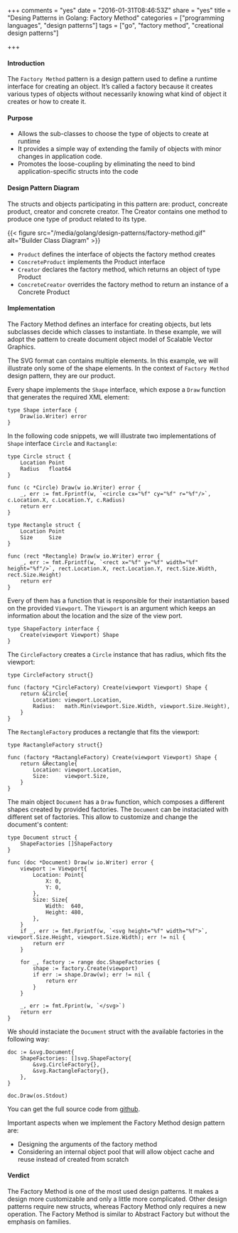 +++
comments = "yes"
date = "2016-01-31T08:46:53Z"
share = "yes"
title = "Desing Patterns in Golang: Factory Method"
categories = ["programming languages", "design patterns"]
tags = ["go", "factory method", "creational design patterns"]

+++

#### Introduction

The `Factory Method` pattern is a design pattern used to define a runtime
interface for creating an object. It’s called a factory because it creates
various types of objects without necessarily knowing what kind of object it
creates or how to create it.

#### Purpose

- Allows the sub-classes to choose the type of objects to create at runtime
- It provides a simple way of extending the family of objects with minor
	changes in application code.
- Promotes the loose-coupling by eliminating the need to bind
	application-specific structs into the code

#### Design Pattern Diagram

The structs and objects participating in this pattern are: product,
concreate product, creator and concrete creator. The Creator contains one
method to produce one type of product related to its type.

{{< figure src="/media/golang/design-patterns/factory-method.gif" alt="Builder Class Diagram" >}}

- `Product` defines the interface of objects the factory method creates
- `ConcreteProduct` implements the Product interface
- `Creator` declares the factory method, which returns an object of type Product
- `ConcreteCreator` overrides the factory method to return an instance of a Concrete Product

#### Implementation

The Factory Method defines an interface for creating objects, but lets
subclasses decide which classes to instantiate. In these example, we will adopt
the pattern to create document object model of Scalable Vector Graphics.

The SVG format can contains multiple elements. In this example, we will illustrate
only some of the shape elements. In the context of `Factory Method` design pattern,
they are our product.

Every shape implements the `Shape` interface, which expose a `Draw` function that
generates the required XML element:

```Golang
type Shape interface {
	Draw(io.Writer) error
}
```

In the following code snippets, we will illustrate two implementations of `Shape` 
interface `Circle` and `Ractangle`:

```Golang
type Circle struct {
	Location Point
	Radius   float64
}

func (c *Circle) Draw(w io.Writer) error {
	_, err := fmt.Fprintf(w, `<circle cx="%f" cy="%f" r="%f"/>`, c.Location.X, c.Location.Y, c.Radius)
	return err
}
```

```Golang
type Rectangle struct {
	Location Point
	Size     Size
}

func (rect *Rectangle) Draw(w io.Writer) error {
	_, err := fmt.Fprintf(w, `<rect x="%f" y="%f" width="%f" height="%f"/>`, rect.Location.X, rect.Location.Y, rect.Size.Width, rect.Size.Height)
	return err
}
```

Every of them has a function that is responsible for their instantiation based
on the provided `Viewport`. The `Viewport` is an argument which keeps an information
about the location and the size of the view port.

```Golang
type ShapeFactory interface {
	Create(viewport Viewport) Shape
}
```

The `CircleFactory` creates a `Circle` instance that has radius, which fits
the viewport:

```Golang
type CircleFactory struct{}

func (factory *CircleFactory) Create(viewport Viewport) Shape {
	return &Circle{
		Location: viewport.Location,
		Radius:   math.Min(viewport.Size.Width, viewport.Size.Height),
	}
}
```

The `RectangleFactory` produces a rectangle that fits the viewport:

```Golang
type RactangleFactory struct{}

func (factory *RactangleFactory) Create(viewport Viewport) Shape {
	return &Rectangle{
		Location: viewport.Location,
		Size:     viewport.Size,
	}
}
```

The main object `Document` has a `Draw` function, which composes a different
shapes created by provided factories. The `Document` can be instaciated with
different set of factories. This allow to customize and change the document's
content:

```Golang
type Document struct {
	ShapeFactories []ShapeFactory
}

func (doc *Document) Draw(w io.Writer) error {
	viewport := Viewport{
		Location: Point{
			X: 0,
			Y: 0,
		},
		Size: Size{
			Width:  640,
			Height: 480,
		},
	}
	if _, err := fmt.Fprintf(w, `<svg height="%f" width="%f">`, viewport.Size.Height, viewport.Size.Width); err != nil {
		return err
	}

	for _, factory := range doc.ShapeFactories {
		shape := factory.Create(viewport)
		if err := shape.Draw(w); err != nil {
			return err
		}
	}

	_, err := fmt.Fprint(w, `</svg>`)
	return err
}
```

We should instaciate the `Document` struct with the available factories in
the following way:

```Golang
doc := &svg.Document{
	ShapeFactories: []svg.ShapeFactory{
		&svg.CircleFactory{},
		&svg.RactangleFactory{},
	},
}

doc.Draw(os.Stdout)
```

You can get the full source code from [github](https://github.com/svett/golang-design-patterns/tree/master/creational-patterns/factory-method).

Important aspects when we implement the Factory Method design pattern are:

- Designing the arguments of the factory method
- Considering an internal object pool that will allow object cache and reuse instead
of created from scratch

#### Verdict

The Factory Method is one of the most used design patterns. It makes a design
more customizable and only a little more complicated. Other design patterns
require new structs, whereas Factory Method only requires a new operation.
The Factory Method is similar to Abstract Factory but without the emphasis on
families.

